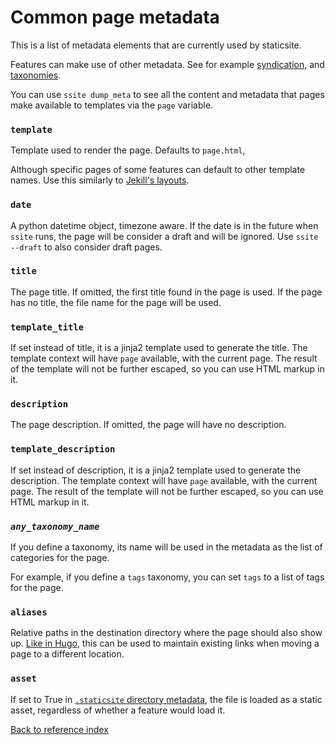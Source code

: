 # Common page metadata

This is a list of metadata elements that are currently used by staticsite.

Features can make use of other metadata. See for example
[syndication](syndication.md), and [taxonomies](taxonomies.md).

You can use `ssite dump_meta` to see all the content and metadata that pages
make available to templates via the `page` variable.


### `template`

Template used to render the page. Defaults to `page.html`,

Although specific pages of some features can default to other template names.
Use this similarly to [Jekill's layouts](https://jekyllrb.com/docs/step-by-step/04-layouts/).

### `date`

A python datetime object, timezone aware. If the date is in the future when
`ssite` runs, the page will be consider a draft and will be ignored. Use `ssite
--draft` to also consider draft pages.

### `title`

The page title. If omitted, the first title found in the page is used. If the
page has no title, the file name for the page will be used.

### `template_title`

If set instead of title, it is a jinja2 template used to generate the title.
The template context will have `page` available, with the current page. The
result of the template will not be further escaped, so you can use HTML markup
in it.

### `description`

The page description. If omitted, the page will have no description.

### `template_description`

If set instead of description, it is a jinja2 template used to generate the
description. The template context will have `page` available, with the current
page. The result of the template will not be further escaped, so you can use
HTML markup in it.

### *`any_taxonomy_name`*

If you define a taxonomy, its name will be used in the metadata as the list of
categories for the page.

For example, if you define a `tags` taxonomy, you can set `tags` to a list of
tags for the page.

### `aliases`

Relative paths in the destination directory where the page should also show up.
[Like in Hugo](https://gohugo.io/extras/aliases/), this can be used to maintain
existing links when moving a page to a different location.

### `asset`

If set to True in [`.staticsite` directory metadata](contents.md), the file is
loaded as a static asset, regardless of whether a feature would load it.


[Back to reference index](reference.md)
